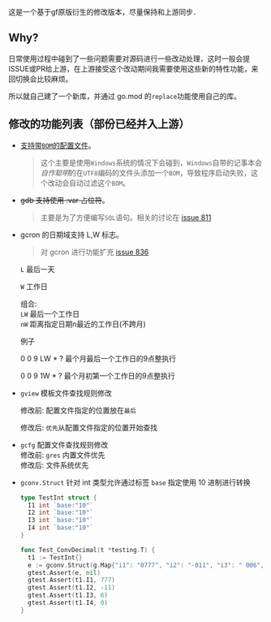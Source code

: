 
这是一个基于gf原版衍生的修改版本，尽量保持和上游同步．

## Why?
   
日常使用过程中碰到了一些问题需要对源码进行一些改动处理，这时一般会提ISSUE或PR给上游，在上游接受这个改动期间我需要使用这些新的特性功能，来回切换会比较麻烦。

所以就自己建了一个新库，并通过 go.mod 的`replace`功能使用自己的库。 

## 修改的功能列表（部份已经并入上游）
* [支持带`BOM`的配置文件](https://github.com/gogf/gf/pull/825)。

  >这个主要是使用`Windows`系统的情况下会碰到，`Windows`自带的记事本会*自作聪明*的在`UTF8`编码的文件头添加一个`BOM`，导致程序启动失败，这个改动会自动过滤这个`BOM`。

* ~~gdb 支持使用 :var 占位符~~。

  >主要是为了方便编写`SQL`语句。相关的讨论在 [issue 811](https://github.com/gogf/gf/issues/811)

* gcron 的日期域支持 L,W 标志。  
  >对 gcron 进行功能扩充 [issue 836](https://github.com/gogf/gf/issues/836)  
 
  `L` 最后一天
  
  `W` 工作日
  
  组合:  
  `LW` 最后一个工作日  
  `nW` 距离指定日期n最近的工作日(不跨月)
  
  例子
  
  0 0 9 LW * ?  最个月最后一个工作日的9点整执行
  
  0 0 9 1W * ?  最个月初第一个工作日的9点整执行


* `gview` 模板文件查找规则修改
  
  修改前: 配置文件指定的位置放在`最后`
  
  修改后: `优先`从配置文件指定的位置开始查找

  
* `gcfg` 配置文件查找规则修改  
  修改前: `gres` 内置文件优先  
  修改后: 文件系统优先  


* `gconv.Struct` 针对 int 类型允许通过标签 `base` 指定使用 10 进制进行转换
  
  ```go
  type TestInt struct {
    I1 int `base:"10"`
    I2 int `base:"10"`
    I3 int `base:"10"`
    I4 int `base:"10"`
  }
  
  func Test_ConvDecimal(t *testing.T) {
    t1 := TestInt{}
    e := gconv.Struct(g.Map{"i1": "0777", "i2": "-011", "i3": " 006", "i4": "0x123"}, &t1)
    gtest.Assert(e, nil)
    gtest.Assert(t1.I1, 777)
    gtest.Assert(t1.I2, -11)
    gtest.Assert(t1.I3, 6)
    gtest.Assert(t1.I4, 0)
  }
  ```
